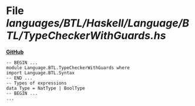 # File _languages/BTL/Haskell/Language/BTL/TypeCheckerWithGuards.hs_
**[GitHub](https://github.com/softlang/yas/blob/master/languages/BTL/Haskell/Language/BTL/TypeCheckerWithGuards.hs)**
```
-- BEGIN ...
module Language.BTL.TypeCheckerWithGuards where
import Language.BTL.Syntax
-- END ...
-- Types of expressions
data Type = NatType | BoolType
-- BEGIN ...
...
```
